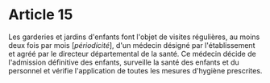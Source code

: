 # Article 15

Les garderies et jardins d'enfants font l'objet de visites régulières, au moins deux fois par mois [*périodicité*], d'un médecin désigné par l'établissement et agréé par le directeur départemental de la santé. Ce médecin décide de l'admission définitive des enfants, surveille la santé des enfants et du personnel et vérifie l'application de toutes les mesures d'hygiène prescrites.
